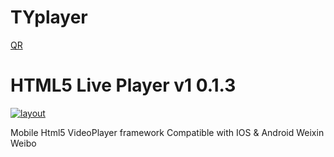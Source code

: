 # TYplayer

[QR](https://watertian.github.io/TYplayer/assets/TYplayerQR.gif)

HTML5 Live Player v1 0.1.3
=============

[![layout](https://watertian.github.io/TYplayer/assets/TYplayerLayout.jpg)](http://watertian.github.io/TYplayer/)




Mobile Html5 VideoPlayer framework
Compatible with IOS & Android Weixin Weibo


